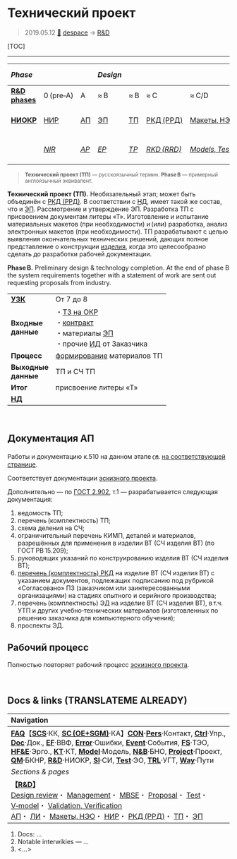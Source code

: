 # Технический проект
> 2019.05.12 [🚀](../index/index.md) [despace](index.md) → [R&D](rnd.md)

[TOC]

---

|*Phase*| | |*Design*| | | | |*Mass prod.:*| |
|:--|:--|:--|:--|:--|:--|:--|:--|:--|:--|
|**[R&D phases](rnd.md)**|0 (pre‑A)|A|≈ B|≈ B|≈ C|≈ C/D|≈ E|…|F|
|**[НИОКР](rnd.md)**|[НИР](rnd_0.md)|[АП](rnd_ap.md)|[ЭП](rnd_ep.md)|[ТП](rnd_tp.md)|[РКД (РРД)](rnd_rkd.md)|[Макеты, НЭО](test.md)|[ЛИ](rnd_e.md)|ПСП → СП → ПЭ|Вывод|
| |*[NIR](rnd_0.md)*|*[AP](rnd_ap.md)*|*[EP](rnd_ep.md)*|*[TP](rnd_tp.md)*|*[RKD (RRD)](rnd_rkd.md)*|*[Models, Tests](test.md)*|*[LI](rnd_e.md)*|*PSP → SP → PE*|*Closeout*|

> <small>**Технический проект (ТП)** — русскоязычный термин. **Phase B** — примерный англоязычный эквивалент.</small>

**Технический проект (ТП).** Необязательный этап; может быть объединён с [РКД (РРД)](rnd_rkd.md). В соответствии с [НД](doc.md), имеет такой же состав, что и [ЭП](rnd_ep.md). Рассмотрение и утверждение ЭП. Разработка ТП с присвоением документам литеры «Т». Изготовление и испытание материальных макетов (при необходимости) и (или) разработка, анализ электронных макетов (при необходимости). ТП разрабатывают с целью выявления окончательных технических решений, дающих полное представление о конструкции [изделия](unit.md), когда это целесообразно сделать до разработки рабочей документации.

**Phase B.** Preliminary design & technology completion. At the end of phase B the system requirements together with a statement of work are sent out requesting proposals from industry.

| | |
|:--|:--|
|**[УЗК](cml.md)**|От 7 до 8|
|**Входные<br> данные**|・[ТЗ на ОКР](tor.md)<br> ・[контракт](contract.md)<br> ・материалы [ЭП](rnd_ep.md)<br> ・прочие [ИД](init_data.md) от Заказчика|
|**Процесс**|[формирование](dont_panic.md#Словоблудие) материалов ТП|
|**Выходные<br> данные**|ТП и СЧ ТП|
|**Итог**|присвоение литеры «Т»|
|**[НД](doc.md)**| |



<p style="page-break-after:always"> </p>

## Документация АП
Работы и документацию к.510 на данном этапе ㎝. [на соответствующей странице](contact/lav.md).

Соответствует документации [эскизного проекта](rnd_ep.md).

Дополнительно — по [ГОСТ 2.902](гост_2_902.md), т.1 — разрабатывается следующая документация:

   1. ведомость ТП;
   1. перечень (комплектность) ТП;
   1. схема деления на СЧ;
   1. ограничительный перечень КИМП, деталей и материалов, разрешённых для применения в изделии ВТ (СЧ изделия ВТ) (по ГОСТ РВ 15.209);
   1. руководящих указаний по конструированию изделия ВТ (СЧ изделия ВТ);
   1. [перечень (комплектность) РКД](list_ddoc.md) на изделие ВТ (СЧ изделия ВТ) с указанием документов, подлежащих подписанию под рубрикой «Согласовано» ПЗ (заказчиком или заинтересованными организациями) на стадиях опытного и серийного производства;
   1. перечень (комплектность) ЭД на изделие ВТ (СЧ изделия ВТ), в т.ч. УТП и других учебно‑технических материалов (изготовленных по решению заказчика для компьютерного обучения);
   1. проспекты ЭД.



## Рабочий процесс
Полностью повторяет рабочий процесс [эскизного проекта](rnd_ep.md).



<p style="page-break-after:always"> </p>

## Docs & links (TRANSLATEME ALREADY)
|Navigation|
|:--|
|**[FAQ](faq.md)**【**[SCS](scs.md)**·КК, **[SC (OE+SGM)](sc.md)**·КА】**[CON](contact.md)·[Pers](person.md)**·Контакт, **[Ctrl](control.md)**·Упр., **[Doc](doc.md)**·Док., **[EF](ef.md)**·ВВФ, **[Error](error.md)**·Ошибки, **[Event](event.md)**·События, **[FS](fs.md)**·ТЭО, **[HF&E](hfe.md)**·Эрго., **[KT](kt.md)**·КТ, **[Model](model.md)**·Модель, **[N&B](nnb.md)**·БНО, **[Project](project.md)**·Проект, **[QM](qm.md)**·БКНР, **[R&D](rnd.md)**·НИОКР, **[SI](si.md)**·СИ, **[Test](test.md)**·ЭО, **[TRL](trl.md)**·УГТ, **[Way](way.md)**·Пути|
|*Sections & pages*|
|**【[R&D](rnd.md)】**<br> [Design review](design_review.md)・ [Management](mgmt.md)・ [MBSE](mbse.md)・ [Proposal](proposal.md)・ [Test](test.md)・ [V‑model](v_model.md)・ [Validation, Verification](val_ver.md)<br> [АП](rnd_ap.md)・ [ЛИ](rnd_e.md)・ [Макеты, НЭО](test.md)・ [НИР](rnd_0.md)・ [РКД (РРД)](rnd_rkd.md)・ [ТП](rnd_tp.md)・ [ЭП](rnd_ep.md)|

   1. Docs: …
   1. Notable interwikies — …
   1. <…>
